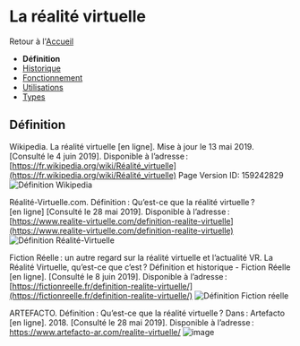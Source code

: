 # La réalité virtuelle

Retour à l'[Accueil](Accueil.md)
- **Définition**
- [Historique](Historique.md)
- [Fonctionnement](Fonctionnement.md)
- [Utilisations](Utilisations.md)
- [Types](Types.md)

## Définition

Wikipedia. La réalité virtuelle [en ligne]. Mise à jour le 13 mai 2019. [Consulté le 4 juin 2019]. Disponible à l’adresse :[https://fr.wikipedia.org/wiki/Réalité_virtuelle](https://fr.wikipedia.org/wiki/Réalité_virtuelle) Page Version ID: 159242829 
![Définition Wikipedia](https://user-images.githubusercontent.com/50197262/59037365-62b19d00-8871-11e9-82e1-843c0156a11a.PNG)


Réalité-Virtuelle.com. Définition : Qu’est-ce que la réalité virtuelle ? [en ligne] [Consulté le 28 mai 2019]. Disponible à l’adresse : [https://www.realite-virtuelle.com/definition-realite-virtuelle](https://www.realite-virtuelle.com/definition-realite-virtuelle)
![Définition Réalité-Virtuelle](https://user-images.githubusercontent.com/50197262/59144924-1a16f280-89dd-11e9-8325-1345ed527b03.PNG)


Fiction Réelle : un autre regard sur la réalité virtuelle et l’actualité VR. La Réalité Virtuelle, qu’est-ce que c’est ? Définition et historique - Fiction Réelle [en ligne]. [Consulté le 8 juin 2019]. Disponible à l’adresse : [https://fictionreelle.fr/definition-realite-virtuelle/](https://fictionreelle.fr/definition-realite-virtuelle/)
![Définition Fiction réelle](https://user-images.githubusercontent.com/50197262/59145226-0bcad580-89e1-11e9-8089-41b156547afc.png)


ARTEFACTO. Définition : Qu’est-ce que la réalité virtuelle ? Dans : Artefacto [en ligne]. 2018. [Consulté le 28 mai 2019]. Disponible à l’adresse : https://www.artefacto-ar.com/realite-virtuelle/
![image](https://user-images.githubusercontent.com/50197262/59194457-57b87e80-8b89-11e9-885f-d15f9fef6b89.png)
